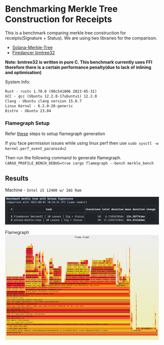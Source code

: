 # Benchmarking Merkle Tree Construction for Receipts

This is a benchmark comparing merkle tree construction for receipts(Signature + Status). We are using two libraries for the comparison.

- [Solana-Merkle-Tree](https://crates.io/crates/solana-merkle-tree)
- [Firedancer bmtree32](https://github.com/firedancer-io/firedancer/tree/main/src/ballet/bmtree)

**Note: bmtree32 is written in pure C. This benchmark currently uses FFI therefore there is a certain performance penalty(due to lack of inlining and optimisation)**

System Info:
```
Rust - rustc 1.70.0 (90c541806 2023-05-31)
GCC - gcc (Ubuntu 12.2.0-17ubuntu1) 12.2.0
Clang - Ubuntu clang version 15.0.7
Linux Kernal - 6.2.0-20-generic
Distro - Ubuntu 23.04
```

### Flamegraph Setup
Refer [these](https://github.com/flamegraph-rs/flamegraph#installation) steps to setup flamegraph generation

If you face permission issues while using linux perf then use
`sudo sysctl -w kernel.perf_event_paranoid=2`

Then run the following command to generate flamegraph.
`CARGO_PROFILE_BENCH_DEBUG=true cargo flamegraph --bench merkle_bench`

## Results

Machine - `Intel i5 12400 w/ 16G Ram`

![Result-1](./r1.png)

Flamegraph
![Flamegraph-1](./flamegraph.svg)

